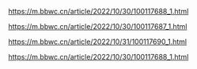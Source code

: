 
https://m.bbwc.cn/article/2022/10/30/100117688_1.html

https://m.bbwc.cn/article/2022/10/30/100117687_1.html

https://m.bbwc.cn/article/2022/10/31/100117690_1.html

https://m.bbwc.cn/article/2022/10/30/100117688_1.html

